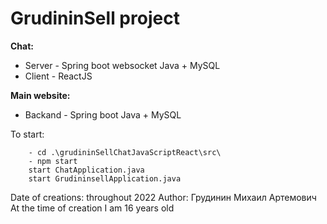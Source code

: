 # GrudininSell project 

**Chat:**
* Server - Spring boot websocket Java  + MySQL
* Client - ReactJS

**Main website:**
* Backand - Spring boot Java + MySQL

To start:

        - cd .\grudininSellChatJavaScriptReact\src\
        - npm start
        start ChatApplication.java
        start GrudininsellApplication.java

Date of creations: throughout 2022
Author: Грудинин Михаил Артемович
At the time of creation I am 16 years old